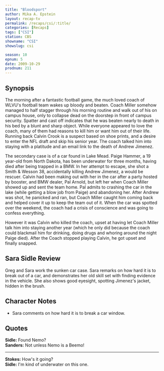 ```yaml
---
title: "Bloodsport"
author: Mika A. Epstein
layout: recap-tv
permalink: /recaps/csi/:title/
categories: [Recaps]
tags: ["CSI"]
station: CBS
showname: "CSI"
showslug: csi

season: 10
epnum: 5  
date: 2009-10-29
prodnum: 211  
---
```


## Synopsis

The morning after a fantastic football game, the much loved coach of WLVU's football team wakes up bloody and beaten. Coach Miller somehow managed to half stagger through his morning routine and walk out of his on campus house, only to collapse dead on the doorstep in front of campus security. Spatter and cast off indicates that he was beaten nearly to death in his bed by a blunt and sharp object. While everyone appeared to love the coach, many of them had reasons to kill him or want him out of their life. Running back Calvin Crook is a suspect based on shoe prints, and a desire to enter the NFL draft and skip his senior year. The coach talked him into staying with a platitude and an email link to the death of Andrew Jimenez.

The secondary case is of a car found in Lake Mead. Paige Hammer, a 19 year-old from North Dakota, has been underwater for three months, having died after being trapped in a BMW. In her attempt to escape, she shot a Smith & Wesson 38, accidentally killing Andrew Jimenez, a would be rescuer. Calvin had been making out with her in the car after a party hosted by booster, and BMW dealer, Pal Arnold, but left her when Coach Miller showed up and sent the team home. Pal admits to crashing the car in the lake (while getting a blow job from Paige) and abandoning her. After Andrew was shot, he panicked and ran, but Coach Miller caught him coming back and helped cover it up to keep the team out of it. When the car was spotted over the weekend, the coach had a crisis of conscience and was going to confess everything.

However it was Calvin who killed the coach, upset at having let Coach Miller talk him into staying another year (which he only did because the coach could blackmail him for drinking, doing drugs and whoring around the night Paige died). After the Coach stopped playing Calvin, he got upset and finally snapped.

## Sara Sidle Review

Greg and Sara work the sunken car case. Sara remarks on how hard it is to break out of a car, and demonstrates her old skill set with finding evidence in the vehicle. She also shows good eyesight, spotting Jimenez's jacket, hidden in the brush.

## Character Notes

* Sara comments on how hard it is to break a car window.

## Quotes

**Sidle:** Found Nemo?  
**Sanders:** Not unless Nemo is a Beemo!

* * *

**Stokes:** How's it going?  
**Sidle:** I'm kind of underwater on this one.
